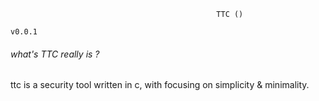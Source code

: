 
                                                  TTC ()
                                                                                                        v0.0.1





###### what's TTC really is ? 
ttc is a security tool written in c, with focusing on simplicity & minimality.













